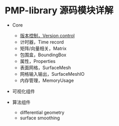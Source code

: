 # PMP-library 源码模块详解

- Core

  - [版本控制，Version control](./pmp_src_core-0-version-control.md)
  - 计时器，Time record
  - 矩阵/向量相关，Matrix
  - 包围盒，BoundingBox
  - 属性，Properties
  - 表面网格，SurfaceMesh
  - 网格输入输出，SurfaceMeshIO
  - 内存管理，MemoryUsage

- 可视化组件

- 算法组件

  - differential geometry
  - surface smoothing
  
  

